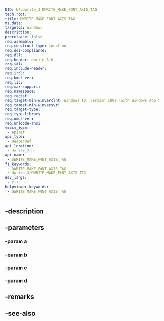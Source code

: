 ```yaml
---
UID: NF:dwrite_3.DWRITE_MAKE_FONT_AXIS_TAG
tech.root: 
title: DWRITE_MAKE_FONT_AXIS_TAG
ms.date: 
targetos: Windows
description: 
prerelease: false
req.assembly: 
req.construct-type: function
req.ddi-compliance: 
req.dll: 
req.header: dwrite_3.h
req.idl: 
req.include-header: 
req.irql: 
req.kmdf-ver: 
req.lib: 
req.max-support: 
req.namespace: 
req.redist: 
req.target-min-winverclnt: Windows 10, version 1809 (with Windows App SDK 0.5 or later)
req.target-min-winversvr: 
req.target-type: 
req.type-library: 
req.umdf-ver: 
req.unicode-ansi: 
topic_type:
 - apiref
api_type:
 - HeaderDef
api_location:
 - dwrite_3.h
api_name:
 - DWRITE_MAKE_FONT_AXIS_TAG
f1_keywords:
 - DWRITE_MAKE_FONT_AXIS_TAG
 - dwrite_3/DWRITE_MAKE_FONT_AXIS_TAG
dev_langs:
 - c++
helpviewer_keywords:
 - DWRITE_MAKE_FONT_AXIS_TAG
---
```


## -description

## -parameters

### -param a

### -param b

### -param c

### -param d

## -remarks

## -see-also

